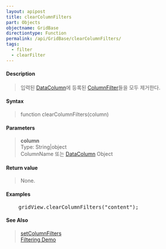 ```yaml
---
layout: apipost
title: clearColumnFilters
part: Objects
objectname: GridBase
directiontype: Function
permalink: /api/GridBase/clearColumnFilters/
tags:
  - filter
  - clearFilter
---
```



#### Description

> 입력된 [DataColumn](/api/types/DataColumn/)에 등록된 [ColumnFilter](/api/types/ColumnFilter/)들을 모두 제거한다.  

#### Syntax

> function clearColumnFilters(column)  

#### Parameters

> **column**  
> Type: String\|object  
> ColumnName 또는 [DataColumn](/api/types/DataColumn/) Object  

#### Return value

> None.  

#### Examples 

<pre class="prettyprint">
    gridView.clearColumnFilters("content");
</pre>

#### See Also
> [setColumnFilters](/api/GridBase/setColumnFilters)    
> [Filtering Demo](http://demo.realgrid.com/Demo/ColumnFiltering)